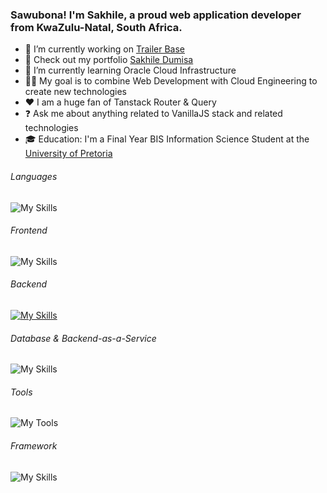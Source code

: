 ### Sawubona! I'm Sakhile, a proud web application developer from KwaZulu-Natal, South Africa.

- 🔭 I’m currently working on [Trailer Base](https://trailerbase.tech)
- 🔭 Check out my portfolio [Sakhile Dumisa](https://www.sakhiledumisa.com/)  
- 🌱 I’m currently learning Oracle Cloud Infrastructure
- 🤙🏽 My goal is to combine Web Development with Cloud Engineering to create new technologies
- ❤️ I am a huge fan of Tanstack Router & Query
- ❓ Ask me about anything related to VanillaJS stack and related technologies
- 🎓 Education: I'm a Final Year BIS Information Science Student at the [University of Pretoria](https://www.up.ac.za/information-science/article/1821926/bis-specialising-in-information-science)

###### Languages  
![My Skills](https://go-skill-icons.vercel.app/api/icons?i=js,ts,python)

###### Frontend  
![My Skills](https://go-skill-icons.vercel.app/api/icons?i=html,css,react,bootstrap,tailwind,sass)

###### Backend  
[![My Skills](https://skillicons.dev/icons?i=nodejs,express,nest)](https://skillicons.dev)

###### Database & Backend-as-a-Service
![My Skills](https://go-skill-icons.vercel.app/api/icons?i=mongodb,supabase,firebase)

###### Tools
![My Tools](https://go-skill-icons.vercel.app/api/icons?i=git,github,indesign,vscode,vercel,netlify)

###### Framework  
![My Skills](https://go-skill-icons.vercel.app/api/icons?i=nextjs)

###

